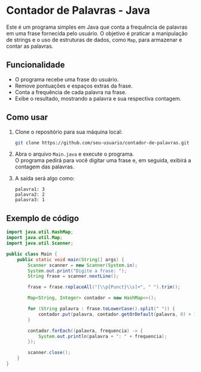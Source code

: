 # Contador de Palavras - Java

Este é um programa simples em Java que conta a frequência de palavras em uma frase fornecida pelo usuário. O objetivo é praticar a manipulação de strings e o uso de estruturas de dados, como `Map`, para armazenar e contar as palavras.

## Funcionalidade

- O programa recebe uma frase do usuário.
- Remove pontuações e espaços extras da frase.
- Conta a frequência de cada palavra na frase.
- Exibe o resultado, mostrando a palavra e sua respectiva contagem.

## Como usar

1. Clone o repositório para sua máquina local:
   ```bash
   git clone https://github.com/seu-usuario/contador-de-palavras.git
   ```

2. Abra o arquivo `Main.java` e execute o programa.  
   O programa pedirá para você digitar uma frase e, em seguida, exibirá a contagem das palavras.

3. A saída será algo como:
   ```
   palavra1: 3
   palavra2: 2
   palavra3: 1
   ```

## Exemplo de código

```java
import java.util.HashMap;
import java.util.Map;
import java.util.Scanner;

public class Main {
    public static void main(String[] args) {
        Scanner scanner = new Scanner(System.in);
        System.out.print("Digite a frase: ");
        String frase = scanner.nextLine();

        frase = frase.replaceAll("[\\p{Punct}\\s]+", " ").trim();

        Map<String, Integer> contador = new HashMap<>();

        for (String palavra : frase.toLowerCase().split(" ")) {
            contador.put(palavra, contador.getOrDefault(palavra, 0) + 1);
        }

        contador.forEach((palavra, frequencia) -> {
            System.out.println(palavra + ": " + frequencia);
        });

        scanner.close();
    }
}
```
